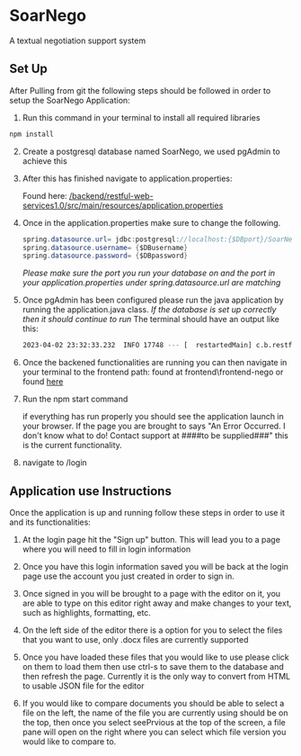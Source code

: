 # SoarNego

A textual negotiation support system

## Set Up

After Pulling from git the following steps should be followed in order to setup the
SoarNego Application:

1) Run this command in your terminal to install all required libraries 
```bash
npm install
```

2) Create a postgresql database named SoarNego, we used pgAdmin to achieve this

3) After this has finished navigate to application.properties:

    Found here:
    [/backend/restful-web-services1.0/src/main/resources/application.properties](backend/restful-web-services1.0/src/main/resources/application.properties)

4) Once in the application.properties make sure to change the following.

    ```java
    spring.datasource.url= jdbc:postgresql://localhost:{$DBport}/SoarNego
    spring.datasource.username= {$DBusername}
    spring.datasource.password= {$DBpassword}
    ```

    *Please make sure the port you run your database on and the port in your application.properties under spring.datasource.url are matching*

5) Once pgAdmin has been configured please run the java application by running the application.java class.
*If the database is set up correctly then it should continue to run*
    The terminal should have an output like this:

    ```bash
    2023-04-02 23:32:33.232  INFO 17748 --- [  restartedMain] c.b.restfulwebservices10.Application     : Started Application in 3.685 seconds (JVM running for 4.02)
    ```

6) Once the backened functionalities are running you can then navigate in your terminal to the frontend path: found at frontend\frontend-nego or found [here](frontend/frontend-nego)

7) Run the npm start command

    if everything has run properly you should see the application launch in your browser. If the page you are brought to says
    "An Error Occurred. I don't know what to do! Contact support at ####to be supplied###" this is the current functionality.

8) navigate to /login

## Application use Instructions

Once the application is up and running follow these steps in order to use it and its functionalities:

1) At the login page hit the "Sign up" button. This will lead you to a page where you will need to fill in login information

2) Once you have this login information saved you will be back at the login page use the account you just
created in order to sign in.

3) Once signed in you will be brought to a page with the editor on it, you are able to type on this editor right away
and make changes to your text, such as highlights, formatting, etc.

4) On the left side of the editor there is a option for you to select the files that you want to use, only .docx files are currently supported

5) Once you have loaded these files that you would like to use please click on them to load them then use ctrl-s to save them to the database and then
refresh the page. Currently it is the only way to convert from HTML to usable JSON file for the editor

6) If you would like to compare documents you should be able to select a file on the left, the name of the file you
are currently using should be on the top, then once you select seePrvious at the top of the screen, a file pane will open on the right where you
can select which file version you would like to compare to.
